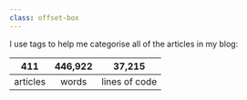 ```yaml
---
class: offset-box
---
```


<p>I use tags to help me categorise all of the articles in my blog:</p>

<table class="stats-table">
    <thead>
        <tr>
            <th style="text-align: center;">411</th>
            <th style="text-align: center;">446,922</th>
            <th style="text-align: center;">37,215</th>
        </tr>
    </thead>
    <tbody>
        <tr>
            <td style="text-align: center;">articles</td>
            <td style="text-align: center;">words</td>
            <td style="text-align: center;">lines of code</td>
        </tr>
    </tbody>
</table>